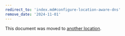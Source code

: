 ```yaml
---
redirect_to: 'index.md#configure-location-aware-dns'
remove_date: '2024-11-01'
---
```


This document was moved to [another location](index.md#configure-location-aware-dns).

<!-- This redirect file can be deleted after 2024-11-01. -->

